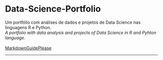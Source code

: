 # Data-Science-Portfolio
Um portfólio com análises de dados e projetos de Data Science nas linguagens R e Python.<br>
*A portfolio with data analysis and projects of Data Science in R and Pyhton language.*<br>
<br>
[MarkdownGuidePlease](https://www.markdownguide.org/cheat-sheet/)<br>

---

